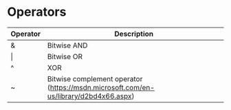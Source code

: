 # Operators

  
| Operator | Description                                                                          |
|----------|--------------------------------------------------------------------------------------|
| &        | Bitwise AND                                                                          |
| \|        | Bitwise OR                                                                           |
| ^        | XOR                                                                                  |
| ~        | Bitwise complement operator (https://msdn.microsoft.com/en-us/library/d2bd4x66.aspx) |
<!--stackedit_data:
eyJoaXN0b3J5IjpbLTIwMDk2NTk3MzNdfQ==
-->